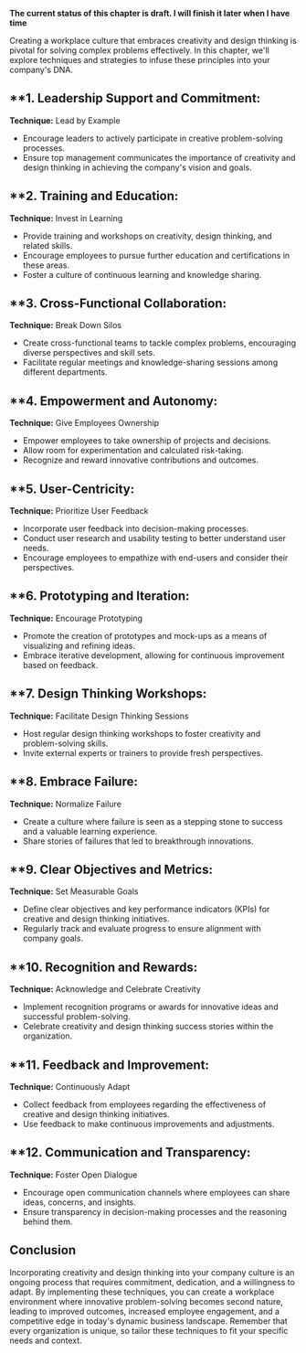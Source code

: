**The current status of this chapter is draft. I will finish it later when I have time**

Creating a workplace culture that embraces creativity and design thinking is pivotal for solving complex problems effectively. In this chapter, we'll explore techniques and strategies to infuse these principles into your company's DNA.

\*\*1. **Leadership Support and Commitment:**
---------------------------------------------

**Technique:** Lead by Example

* Encourage leaders to actively participate in creative problem-solving processes.
* Ensure top management communicates the importance of creativity and design thinking in achieving the company's vision and goals.

\*\*2. **Training and Education:**
----------------------------------

**Technique:** Invest in Learning

* Provide training and workshops on creativity, design thinking, and related skills.
* Encourage employees to pursue further education and certifications in these areas.
* Foster a culture of continuous learning and knowledge sharing.

\*\*3. **Cross-Functional Collaboration:**
------------------------------------------

**Technique:** Break Down Silos

* Create cross-functional teams to tackle complex problems, encouraging diverse perspectives and skill sets.
* Facilitate regular meetings and knowledge-sharing sessions among different departments.

\*\*4. **Empowerment and Autonomy:**
------------------------------------

**Technique:** Give Employees Ownership

* Empower employees to take ownership of projects and decisions.
* Allow room for experimentation and calculated risk-taking.
* Recognize and reward innovative contributions and outcomes.

\*\*5. **User-Centricity:**
---------------------------

**Technique:** Prioritize User Feedback

* Incorporate user feedback into decision-making processes.
* Conduct user research and usability testing to better understand user needs.
* Encourage employees to empathize with end-users and consider their perspectives.

\*\*6. **Prototyping and Iteration:**
-------------------------------------

**Technique:** Encourage Prototyping

* Promote the creation of prototypes and mock-ups as a means of visualizing and refining ideas.
* Embrace iterative development, allowing for continuous improvement based on feedback.

\*\*7. **Design Thinking Workshops:**
-------------------------------------

**Technique:** Facilitate Design Thinking Sessions

* Host regular design thinking workshops to foster creativity and problem-solving skills.
* Invite external experts or trainers to provide fresh perspectives.

\*\*8. **Embrace Failure:**
---------------------------

**Technique:** Normalize Failure

* Create a culture where failure is seen as a stepping stone to success and a valuable learning experience.
* Share stories of failures that led to breakthrough innovations.

\*\*9. **Clear Objectives and Metrics:**
----------------------------------------

**Technique:** Set Measurable Goals

* Define clear objectives and key performance indicators (KPIs) for creative and design thinking initiatives.
* Regularly track and evaluate progress to ensure alignment with company goals.

\*\*10. **Recognition and Rewards:**
------------------------------------

**Technique:** Acknowledge and Celebrate Creativity

* Implement recognition programs or awards for innovative ideas and successful problem-solving.
* Celebrate creativity and design thinking success stories within the organization.

\*\*11. **Feedback and Improvement:**
-------------------------------------

**Technique:** Continuously Adapt

* Collect feedback from employees regarding the effectiveness of creative and design thinking initiatives.
* Use feedback to make continuous improvements and adjustments.

\*\*12. **Communication and Transparency:**
-------------------------------------------

**Technique:** Foster Open Dialogue

* Encourage open communication channels where employees can share ideas, concerns, and insights.
* Ensure transparency in decision-making processes and the reasoning behind them.

**Conclusion**
--------------

Incorporating creativity and design thinking into your company culture is an ongoing process that requires commitment, dedication, and a willingness to adapt. By implementing these techniques, you can create a workplace environment where innovative problem-solving becomes second nature, leading to improved outcomes, increased employee engagement, and a competitive edge in today's dynamic business landscape. Remember that every organization is unique, so tailor these techniques to fit your specific needs and context.
